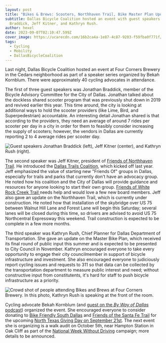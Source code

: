 ```yaml
---
layout: post
title: "Bikes & Brews: Scooters, Northhaven Trail, Bike Master Plan Update"
subtitle: Dallas Bicycle Coalition hosted an event with guest speakers Jonathan
  Braddick, Jeff Kitner, and Kathryn Rush.
author: hexel
date: 2023-09-07T02:10:47.599Z
cover_image: https://ucarecdn.com/16b2ca4a-1e87-4c87-9203-f59fba0f771f/
tags:
  - Cycling
  - Mobility
  - DallasBicycleCoalition
---
```

Last night, Dallas Bicycle Coalition hosted an event at Four Corners Brewery in the Cedars neighborhood as part of a speaker series organized by Bekah Kornblum. There were approximately 40 cycling advocates in attendance.

The first of three guest speakers was Jonathan Braddick, member of the Bicycle Advisory Committee for the City of Dallas. Jonathan talked about the dockless shared scooter program that was previously shut down in 2019 and revived earlier this year. This time around, the city is looking at additional ways to hold the scooter providers (like Lime, Bird, and Superpedestrian) accountable. An interesting detail Jonathan shared is that according to the providers, they need an average of around 7 rides per scooter per day in a city in order for them to feasibly consider increasing the supply of scooters; however, the vendors in Dallas are currently reporting 2 to 4 average rides per scooter day.

![Guest speakers Jonathan Braddick (left), Jeff Kitner (center), and Kathryn Rush (right).](https://ucarecdn.com/06f1a5ce-bcdf-43f6-8a1a-85a2f20a91d1/ "Guest speakers Jonathan Braddick (left), Jeff Kitner (center), and Kathryn Rush (right).")

The second speaker was Jeff Kitner, president of [Friends of Northhaven Trail](https://northaventrail.org/board-members). He introduced the [Dallas Trails Coalition](https://twitter.com/DallasTrails?ref_src=twsrc%5Egoogle%7Ctwcamp%5Eserp%7Ctwgr%5Eauthor), which kicked off last year. Jeff emphasized the value of starting new "Friends Of" groups in Dallas, especially for trails and parks that currently don't have an advocacy group. He noted how his coalition and the City of Dallas will provide guidance and resources for anyone looking to start their own group. [Friends of White Rock Creek Trail ](https://www.whiterockcreektrail.org/)needs help and would love a few new board members. Jeff also gave an update on the Northhaven Trail, which is currently under construction. He noted how that installation of the skybridge over US 75 between Walnut Hill Lane and Forest Lane will begin this Saturday; several lanes will be closed during this time, so drivers are advised to avoid US 75 Northcentral Expressway this weekend. Trail construction is expected to be complete in a few more months.

The third speaker was Kathryn Rush, Chief Planner for Dallas Department of Transportation. She gave an update on the Master Bike Plan, which received its final round of public input this summer and is expected to be presented to City Council in November. Kathryn encouraged everyone to take every opportunity to engage their city councilmember in support of bicycle infrastructure and investment. She also encouraged everyone to judiciously report cycling issues and requests to 311 so that data can be collected by the transportation department to measure public interest and need; without constructive input from constitutents, it's hard for staff to push bicycle infrastructure as a priority.

![Crowd shot of people attending Bikes and Brews at Four Corners Brewery. In this photo, Kathryn Rush is speaking at the front of the room.](https://ucarecdn.com/578018d6-35eb-4d6f-a01e-d9f424f31636/ "Approximately 40 people attended the speaker event by Dallas Bicycle Coalition on September 5th at Four Corners Brewery.")

Cycling advocate Bekah Kornblum (and [guest on the *By Way of Dallas* podcast](https://thisdallaslife.com/blog/2023/05/03/seven-cycling-groups-that-meet-weekly-monthly-in-dallas-volume-1)) organized the event. She encouraged everyone to consider donating to [Bike Friendly South Dallas](https://bikefriendlysouthdallas.org/) and [Friends of the Santa Fe Trail](https://www.friendsofsantafetrail.org/) for the upcoming [North Texas Giving Day on September 21st](https://www.cftexas.org/community-impact/integrations/north-texas-giving-day#:~:text=Save%20the%20date%20for%20September,CFT%27s%20North%20Texas%20Giving%20Day.). The next event she is organizing is a walk audit on October 5th, near Hampton Station in Oak Cliff as part of the [National Week Without Driving](https://americawalks.org/campaigns/national-week-without-driving/) campaign; more details to be announced.